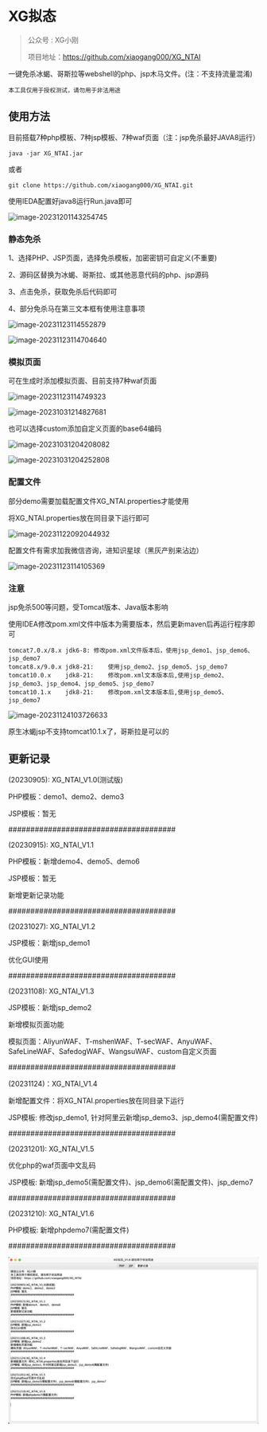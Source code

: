 # XG拟态

>  公众号 : XG小刚
> 
> 项目地址：https://github.com/xiaogang000/XG_NTAI

一键免杀冰蝎、哥斯拉等webshell的php、jsp木马文件。(注：不支持流量混淆)

```
本工具仅用于授权测试，请勿用于非法用途
```



## 使用方法

目前搭载7种php模板、7种jsp模板、7种waf页面（注：jsp免杀最好JAVA8运行）

```
java -jar XG_NTAI.jar
```

或者

```
git clone https://github.com/xiaogang000/XG_NTAI.git
```

使用IEDA配置好java8运行Run.java即可

![image-20231201143254745](img/image-20231201143254745.png)



### 静态免杀

1、选择PHP、JSP页面，选择免杀模板，加密密钥可自定义(不重要)

2、源码区替换为冰蝎、哥斯拉、或其他恶意代码的php、jsp源码

3、点击免杀，获取免杀后代码即可

4、部分免杀马在第三文本框有使用注意事项

![image-20231123114552879](img/image-20231123114552879.png)

![image-20231123114704640](img/image-20231123114704640.png)



### 模拟页面

可在生成时添加模拟页面、目前支持7种waf页面

![image-20231123114749323](img/image-20231123114749323.png)

![image-20231031214827681](img/image-20231031214827681.png)

也可以选择custom添加自定义页面的base64编码

![image-20231031204208082](img/image-20231031204208082.png)



![image-20231031204252808](img/image-20231031204252808.png)



### 配置文件

部分demo需要加载配置文件XG_NTAI.properties才能使用

将XG_NTAI.properties放在同目录下运行即可

![image-20231122092044932](img/image-20231122092044932.png)

配置文件有需求加我微信咨询，进知识星球（黑灰产别来沾边）

![image-20231123114105369](img/image-20231123114105369.png)

### 注意

jsp免杀500等问题，受Tomcat版本、Java版本影响

使用IDEA修改pom.xml文件中版本为需要版本，然后更新maven后再运行程序即可

```
tomcat7.0.x/8.x	jdk6-8:	修改pom.xml文件版本后，使用jsp_demo1、jsp_demo6、jsp_demo7
tomcat8.x/9.0.x	jdk8-21:	使用jsp_demo2、jsp_demo5、jsp_demo7
tomcat10.0.x	jdk8-21:	修改pom.xml文本版本后,使用jsp_demo2、jsp_demo3、jsp_demo4、jsp_demo5、jsp_demo7
tomcat10.1.x	jdk8-21:	修改pom.xml文本版本后,使用jsp_demo5、jsp_demo7
```

![image-20231124103726633](img/image-20231124103726633.png)

原生冰蝎jsp不支持tomcat10.1.x了，哥斯拉是可以的



## 更新记录

(20230905): XG_NTAI_V1.0(测试版)

PHP模板：demo1、demo2、demo3

JSP模板：暂无

######################################

(20230915): XG_NTAI_V1.1

PHP模板：新增demo4、demo5、demo6

JSP模板：暂无

新增更新记录功能

######################################

(20231027): XG_NTAI_V1.2

JSP模板：新增jsp_demo1

优化GUI使用

######################################

(20231108): XG_NTAI_V1.3

JSP模板：新增jsp_demo2

新增模拟页面功能

模拟页面：AliyunWAF、T-mshenWAF、T-secWAF、AnyuWAF、SafeLineWAF、SafedogWAF、WangsuWAF、custom自定义页面

######################################

(20231124)：XG_NTAI_V1.4

新增配置文件：将XG_NTAI.properties放在同目录下运行

JSP模板: 修改jsp_demo1, 针对阿里云新增jsp_demo3、jsp_demo4(需配置文件)

######################################

(20231201): XG_NTAI_V1.5

优化php的waf页面中文乱码

JSP模板: 新增jsp_demo5(需配置文件)、jsp_demo6(需配置文件)、jsp_demo7

######################################

(20231210): XG_NTAI_V1.6

PHP模板: 新增phpdemo7(需配置文件)

######################################

![image-20231208133026227](img/image-20231208133026227.png)
